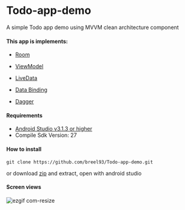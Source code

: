 # Todo-app-demo
A simple Todo app demo using MVVM clean architecture component

#### This app is implements:

- [Room](https://codelabs.developers.google.com/codelab)
- [ViewModel](https://developer.android.com/topic/libraries/architecture/viewmodel)
- [LiveData](https://developer.android.com/topic/libraries/architecture/livedata)
- [Data Binding](https://developer.android.com/topic/libraries/data-binding/)

- [Dagger](https://google.github.io/dagger/)

#### Requirements
- [Android Studio v3.1.3 or higher](https://developer.android.com/studio/)
- Compile Sdk Version: 27

#### How to install
```
git clone https://github.com/breel93/Todo-app-demo.git
```
or download [zip](https://github.com/breel93/Todo-app-demo/archive/master.zip) and extract, open with android studio

#### Screen views
![ezgif com-resize](https://user-images.githubusercontent.com/20865566/47885075-beaed180-de09-11e8-9047-06f46a951de1.gif)
